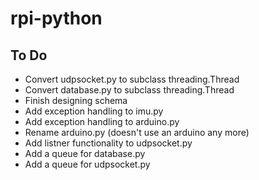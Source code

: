 rpi-python
==========


To Do
----------
* Convert udpsocket.py to subclass threading.Thread
* Convert database.py to subclass threading.Thread
* Finish designing schema
* Add exception handling to imu.py
* Add exception handling to arduino.py
* Rename arduino.py (doesn't use an arduino any more)
* Add listner functionality to udpsocket.py
* Add a queue for database.py
* Add a queue for udpsocket.py